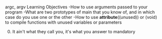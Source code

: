 argc, argv
Learning Objectives
-How to use arguments passed to your program
-What are two prototypes of main that you know of, and in which case do you use one or the other
-How to use __attribute__((unused)) or (void) to compile functions 
	with unused variables or parameters

0. It ain't what they call you, it's what you answer to mandatory

